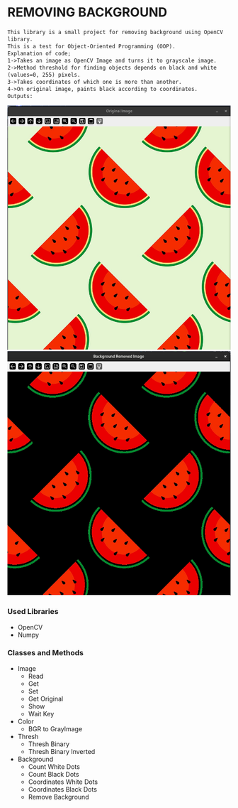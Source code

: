 # REMOVING BACKGROUND 
    This library is a small project for removing background using OpenCV library.
    This is a test for Object-Oriented Programming (OOP).
    Explanation of code; 
    1->Takes an image as OpenCV Image and turns it to grayscale image.
    2->Method threshold for finding objects depends on black and white (values=0, 255) pixels.
    3->Takes coordinates of which one is more than another.
    4->On original image, paints black according to coordinates.
    Outputs:
![name.png](./assets/outputs/original_output.png)
![name.png](./assets/outputs/bg_removed.png)
### Used Libraries
  - OpenCV
  - Numpy
### Classes and Methods
- Image
    - Read
    - Get
    - Set
    - Get Original
    - Show
    - Wait Key
- Color 
    - BGR to GrayImage
- Thresh
    - Thresh Binary
    - Thresh Binary Inverted
- Background
    - Count White Dots
    - Count Black Dots
    - Coordinates White Dots
    - Coordinates Black Dots
    - Remove Background
